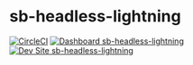 # sb-headless-lightning

[![CircleCI](https://circleci.com/gh/pantheonsteve/sb-headless-lightning.svg?style=shield)](https://circleci.com/gh/pantheonsteve/sb-headless-lightning)
[![Dashboard sb-headless-lightning](https://img.shields.io/badge/dashboard-sb_headless_lightning-yellow.svg)](https://dashboard.pantheon.io/sites/e1dc83ad-ee31-4144-a718-77dbc8a12176#dev/code)
[![Dev Site sb-headless-lightning](https://img.shields.io/badge/site-sb_headless_lightning-blue.svg)](http://dev-sb-headless-lightning.pantheonsite.io/)